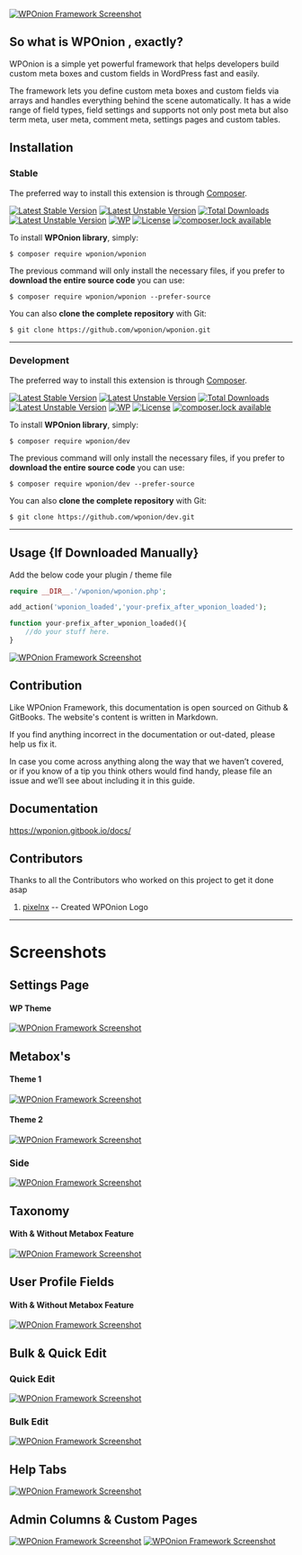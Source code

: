 [![WPOnion Framework Screenshot](http://s3.wponion.com/wp.org/v3/banner-1544x500.jpg)](http://s3.wponion.com/wp.org/v3/banner-1544x500.jpg)

## So what is WPOnion , exactly?

WPOnion is a simple yet powerful framework that helps developers build custom meta boxes and custom fields in WordPress fast and easily.

The framework lets you define custom meta boxes and custom fields via arrays and handles everything behind the scene automatically. It has a wide range of field types, field settings and supports not only post meta but also term meta, user meta, comment meta, settings pages and custom tables.

## Installation

### Stable 
The preferred way to install this extension is through [Composer](http://getcomposer.org/download/).

[![Latest Stable Version](https://poser.pugx.org/wponion/wponion/version)](https://packagist.org/packages/wponion/wponion)
[![Latest Unstable Version](https://poser.pugx.org/wponion/wponion/v/unstable)](https://packagist.org/packages/wponion/wponion)
[![Total Downloads](https://poser.pugx.org/wponion/wponion/downloads)](https://packagist.org/packages/wponion/wponion)
[![Latest Unstable Version](https://poser.pugx.org/wponion/wponion/v/unstable)](//packagist.org/packages/wponion/wponion)
[![WP](https://img.shields.io/badge/WordPress-Standar-1abc9c.svg)](https://github.com/WordPress-Coding-Standards/WordPress-Coding-Standards/)
[![License](https://poser.pugx.org/wponion/wponion/license)](https://packagist.org/packages/wponion/wponion)
[![composer.lock available](https://poser.pugx.org/wponion/wponion/composerlock)](https://packagist.org/packages/wponion/wponion)

To install **WPOnion library**, simply:

    $ composer require wponion/wponion

The previous command will only install the necessary files, if you prefer to **download the entire source code** you can use:

    $ composer require wponion/wponion --prefer-source

You can also **clone the complete repository** with Git:

    $ git clone https://github.com/wponion/wponion.git

---

### Development 
The preferred way to install this extension is through [Composer](http://getcomposer.org/download/).

[![Latest Stable Version](https://poser.pugx.org/wponion/dev/version)](https://packagist.org/packages/wponion/dev)
[![Latest Unstable Version](https://poser.pugx.org/wponion/dev/v/unstable)](https://packagist.org/packages/wponion/dev)
[![Total Downloads](https://poser.pugx.org/wponion/dev/downloads)](https://packagist.org/packages/wponion/dev)
[![Latest Unstable Version](https://poser.pugx.org/wponion/dev/v/unstable)](//packagist.org/packages/wponion/dev)
[![WP](https://img.shields.io/badge/WordPress-Standar-1abc9c.svg)](https://github.com/WordPress-Coding-Standards/WordPress-Coding-Standards/)
[![License](https://poser.pugx.org/wponion/dev/license)](https://packagist.org/packages/wponion/dev)
[![composer.lock available](https://poser.pugx.org/wponion/dev/composerlock)](https://packagist.org/packages/wponion/dev)

To install **WPOnion library**, simply:

    $ composer require wponion/dev

The previous command will only install the necessary files, if you prefer to **download the entire source code** you can use:

    $ composer require wponion/dev --prefer-source

You can also **clone the complete repository** with Git:

    $ git clone https://github.com/wponion/dev.git

---

## Usage {If Downloaded Manually}
Add the below code your plugin / theme file 

```php
require __DIR__.'/wponion/wponion.php';

add_action('wponion_loaded','your-prefix_after_wponion_loaded');

function your-prefix_after_wponion_loaded(){
    //do your stuff here.
}
```
[![WPOnion Framework Screenshot](https://s3.wponion.com/preview/settings-modern-theme.jpg)](https://s3.wponion.com/preview/settings-modern-theme.jpg)


## Contribution

Like WPOnion Framework, this documentation is open sourced on Github & GitBooks. The website's content is written in Markdown.

If you find anything incorrect in the documentation or out-dated, please help us fix it.

In case you come across anything along the way that we haven’t covered, or if you know of a tip you think others would find handy, please file an issue and we’ll see about including it in this guide.

## Documentation

https://wponion.gitbook.io/docs/

## Contributors
Thanks to all the Contributors who worked on this project to get it done asap
1. [pixelnx](https://profiles.wordpress.org/pixelnx) -- Created WPOnion Logo

---

# Screenshots

## Settings Page

#### WP Theme 
[![WPOnion Framework Screenshot](https://s3.wponion.com/preview/settings-wp-theme.jpg)](https://s3.wponion.com/preview/settings-wp-theme.jpg)

## Metabox's
#### Theme 1
[![WPOnion Framework Screenshot](https://s3.wponion.com/preview/metabox-1.jpg)](https://s3.wponion.com/preview/metabox-1.jpg)
#### Theme 2
[![WPOnion Framework Screenshot](https://s3.wponion.com/preview/metabox-2.jpg)](https://s3.wponion.com/preview/metabox-2.jpg)
### Side
[![WPOnion Framework Screenshot](https://s3.wponion.com/preview/metabox-side.jpg)](https://s3.wponion.com/preview/metabox-side.jpg)

## Taxonomy
#### With & Without Metabox Feature
[![WPOnion Framework Screenshot](https://s3.wponion.com/preview/taxonomy.jpg)](https://s3.wponion.com/preview/taxonomy.jpg)

## User Profile Fields
#### With & Without Metabox Feature
[![WPOnion Framework Screenshot](https://s3.wponion.com/preview/user-profile-fields.jpg)](https://s3.wponion.com/preview/user-profile-fields.jpg)

## Bulk & Quick Edit
### Quick Edit
[![WPOnion Framework Screenshot](https://s3.wponion.com/preview/quick-edit.jpg)](https://s3.wponion.com/preview/quick-edit.jpg)
### Bulk Edit 
[![WPOnion Framework Screenshot](https://s3.wponion.com/preview/bulk-edit.jpg)](https://s3.wponion.com/preview/bulk-edit.jpg)

## Help Tabs
[![WPOnion Framework Screenshot](https://s3.wponion.com/preview/help-tabs.gif)](https://s3.wponion.com/preview/help-tabs.gif)

## Admin Columns & Custom Pages
[![WPOnion Framework Screenshot](https://s3.wponion.com/preview/admin-columns.jpg)](https://s3.wponion.com/preview/admin-columns.jpg)
[![WPOnion Framework Screenshot](https://s3.wponion.com/preview/admin-page-with-tabs.jpg)](https://s3.wponion.com/preview/admin-page-with-tabs.jpg)
